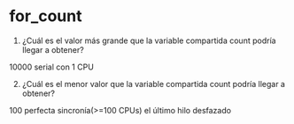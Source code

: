 # for_count

1. ¿Cuál es el valor más grande que la variable compartida 
count podría llegar a obtener?

10000
serial con 1 CPU

2. ¿Cuál es el menor valor que la variable compartida count 
podría llegar a obtener?

100
perfecta sincronía(>=100 CPUs)
el último hilo desfazado
